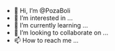 - 👋 Hi, I’m @PozaBoli
- 👀 I’m interested in ...
- 🌱 I’m currently learning ...
- 💞️ I’m looking to collaborate on ...
- 📫 How to reach me ...

<!---
PozaBoli/PozaBoli is a ✨ special ✨ repository because its `README.md` (this file) appears on your GitHub profile.
You can click the Preview link to take a look at your changes.
--->
